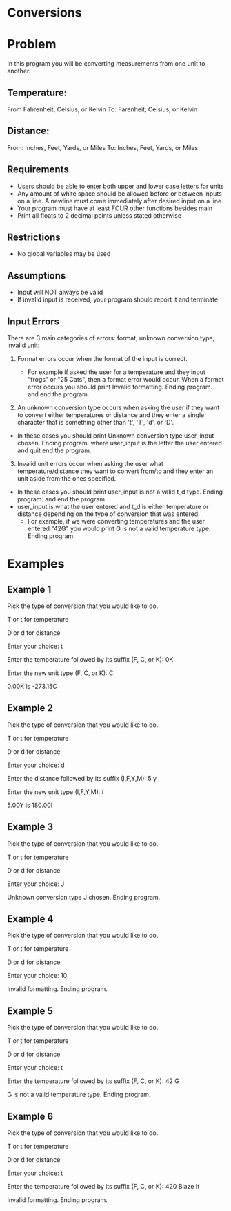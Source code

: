 # Conversions
# Problem
In this program you will be converting measurements from one unit to another.

## Temperature:
From Fahrenheit, Celsius, or Kelvin
To: Farenheit, Celsius, or Kelvin

## Distance: 
From: Inches, Feet, Yards, or Miles
To: Inches, Feet, Yards, or Miles

## Requirements
  - Users should be able to enter both upper and lower case letters for units
  - Any amount of white space should be allowed before or between inputs on a line. A newline must come immediately after desired input on a line.
  - Your program must have at least FOUR other functions besides main
  - Print all floats to 2 decimal points unless stated otherwise

## Restrictions
  - No global variables may be used

## Assumptions
  - Input will NOT always be valid
  - If invalid input is received, your program should report it and terminate
## Input Errors
There are 3 main categories of errors: format, unknown conversion type, invalid unit: 

1. Format errors occur when the format of the input is correct.
     - For example if asked the user for a temperature and they input "frogs" or "25 Cats", then a format error would occur. When a format error occurs you should print Invalid formatting. Ending program. and end the program.

2. An unknown conversion type occurs when asking the user if they want to convert either temperatures or distance and they enter a single character that is something other than 't', 'T', 'd', or 'D'.
  - In these cases you should print Unknown conversion type user_input chosen. Ending program. where user_input is the letter the user entered and quit end the program.

3. Invalid unit errors occur when asking the user what temperature/distance they want to convert from/to and they enter an unit aside from the ones specified.
  - In these cases you should print user_input is not a valid t_d type. Ending program. and end the program.
  - user_input is what the user entered and t_d is either temperature or distance depending on the type of conversion that was entered.
      - For example, if we were converting temperatures and the user entered "42G" you would print G is not a valid temperature type. Ending program.

# Examples

## Example 1
Pick the type of conversion that you would like to do.

T or t for temperature

D or d for distance

Enter your choice: t

Enter the temperature followed by its suffix (F, C, or K): 0K

Enter the new unit type (F, C, or K): C

0.00K is -273.15C

## Example 2
Pick the type of conversion that you would like to do.

T or t for temperature

D or d for distance

Enter your choice: d

Enter the distance followed by its suffix (I,F,Y,M): 5 y

Enter the new unit type (I,F,Y,M): i

5.00Y is 180.00I

## Example 3
Pick the type of conversion that you would like to do.

T or t for temperature

D or d for distance

Enter your choice: J

Unknown conversion type J chosen. Ending program.

## Example 4
Pick the type of conversion that you would like to do.

T or t for temperature

D or d for distance

Enter your choice: 10

Invalid formatting. Ending program.

## Example 5
Pick the type of conversion that you would like to do.

T or t for temperature

D or d for distance

Enter your choice: t

Enter the temperature followed by its suffix (F, C, or K): 42 G

G is not a valid temperature type. Ending program.

## Example 6
Pick the type of conversion that you would like to do.

T or t for temperature

D or d for distance

Enter your choice: t

Enter the temperature followed by its suffix (F, C, or K): 420 Blaze It

Invalid formatting. Ending program.
